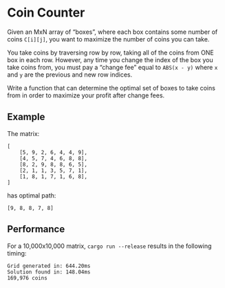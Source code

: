 # Coin Counter

Given an MxN array of “boxes”, where each box contains some number of coins `C[i][j]`, you want to maximize the number of coins you can take.

You take coins by traversing row by row, taking all of the coins from ONE box in each row. However, any time you change the index of the box you take coins from, you must pay a “change fee” equal to `ABS(x - y)` where `x` and `y` are the previous and new row indices.

Write a function that can determine the optimal set of boxes to take coins from in order to maximize your profit after change fees.

## Example

The matrix:

    [
        [5, 9, 2, 6, 4, 4, 9],
        [4, 5, 7, 4, 6, 8, 8],
        [8, 2, 9, 8, 8, 6, 5],
        [2, 1, 1, 3, 5, 7, 1],
        [1, 8, 1, 7, 1, 6, 8],
    ]

has optimal path:

    [9, 8, 8, 7, 8]

## Performance

For a 10,000x10,000 matrix, `cargo run --release` results in the following timing:

    Grid generated in: 644.20ms
    Solution found in: 148.04ms
    169,976 coins
